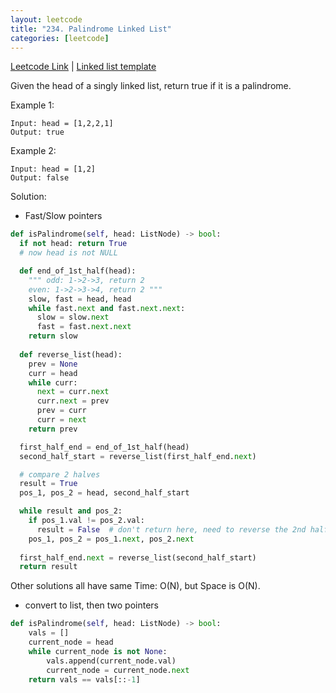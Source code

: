 ```yaml
---
layout: leetcode
title: "234. Palindrome Linked List"
categories: [leetcode]
---
```


[Leetcode Link](https://leetcode.com/problems/palindrome-linked-list/) | [Linked list template](/template/linked_list)

Given the head of a singly linked list, return true if it is a palindrome.

Example 1:

```
Input: head = [1,2,2,1]
Output: true
```

Example 2:

```
Input: head = [1,2]
Output: false
```

Solution:

* Fast/Slow pointers

```python
def isPalindrome(self, head: ListNode) -> bool:
  if not head: return True
  # now head is not NULL

  def end_of_1st_half(head):
    """ odd: 1->2->3, return 2
    even: 1->2->3->4, return 2 """
    slow, fast = head, head
    while fast.next and fast.next.next:
      slow = slow.next
      fast = fast.next.next
    return slow
  
  def reverse_list(head):
    prev = None
    curr = head
    while curr:
      next = curr.next
      curr.next = prev
      prev = curr
      curr = next
    return prev

  first_half_end = end_of_1st_half(head)
  second_half_start = reverse_list(first_half_end.next)

  # compare 2 halves
  result = True
  pos_1, pos_2 = head, second_half_start

  while result and pos_2:
    if pos_1.val != pos_2.val:
      result = False  # don't return here, need to reverse the 2nd half
    pos_1, pos_2 = pos_1.next, pos_2.next
  
  first_half_end.next = reverse_list(second_half_start)
  return result
```

Other solutions all have same Time: O(N), but Space is O(N). 

* convert to list, then two pointers

```python
def isPalindrome(self, head: ListNode) -> bool:
    vals = []
    current_node = head
    while current_node is not None:
        vals.append(current_node.val)
        current_node = current_node.next
    return vals == vals[::-1]
```    